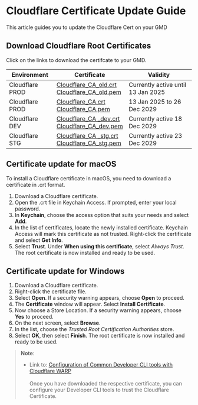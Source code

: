 <!-- !> This documentation is obsolete. Refer to [SHIP-HATS documentation](https://docs.developer.tech.gov.sg/docs/ship-hats-docs/) for more details. -->

# Cloudflare Certificate Update Guide

This article guides you to update the Cloudflare Cert on your GMD

## Download Cloudflare Root Certificates

Click on the links to download the certifcate to your GMD.

| Environment | Certificate | Validity |
| --- | --- |--- |
| Cloudflare PROD | [Cloudflare_CA_old.crt](https://docs.developer.tech.gov.sg/docs/security-suite-for-engineering-endpoint-devices/assets/Cloudflare_CA_old.crt)<br>[Cloudflare_CA_old.pem](https://docs.developer.tech.gov.sg/docs/security-suite-for-engineering-endpoint-devices/assets/Cloudflare_CA_old.pem) | Currently active until 13 Jan 2025|
| Cloudflare PROD | [Cloudflare_CA.crt](https://docs.developer.tech.gov.sg/docs/security-suite-for-engineering-endpoint-devices/assets/Cloudflare_CA.crt)<br>[Cloudflare_CA.pem](https://docs.developer.tech.gov.sg/docs/security-suite-for-engineering-endpoint-devices/assets/Cloudflare_CA.pem) | 13 Jan 2025 to 26 Dec 2029 |
| Cloudflare DEV | [Cloudflare_CA _dev.crt](https://docs.developer.tech.gov.sg/docs/security-suite-for-engineering-endpoint-devices/assets/Cloudflare_CA_dev.crt)<br>[Cloudflare_CA_dev.pem](https://docs.developer.tech.gov.sg/docs/security-suite-for-engineering-endpoint-devices/assets/Cloudflare_CA_dev.pem) | Currently active 18 Dec 2029 |
| Cloudflare STG |[Cloudflare_CA _stg.crt](https://docs.developer.tech.gov.sg/docs/security-suite-for-engineering-endpoint-devices/assets/Cloudflare_CA_stg.crt)<br>[Cloudflare_CA_stg.pem](https://docs.developer.tech.gov.sg/docs/security-suite-for-engineering-endpoint-devices/assets/Cloudflare_CA_stg.pem) | Currently active 23 Dec 2029 |

## Certificate update for macOS

To install a Cloudflare certificate in macOS, you need to download a certificate in .crt format.
1.	Download a Cloudflare certificate.
2.	Open the .crt file in Keychain Access. If prompted, enter your local password.
3.	In **Keychain**, choose the access option that suits your needs and select **Add**.
4.	In the list of certificates, locate the newly installed certificate. Keychain Access will mark this certificate as not trusted. Right-click the certificate and select **Get Info**.
5.	Select **Trust**. Under **When using this certificate**, select _Always Trust_.
The root certificate is now installed and ready to be used.

## Certificate update for Windows

1.	Download a Cloudflare certificate.
2.	Right-click the certificate file.
3.	Select **Open**. If a security warning appears, choose **Open** to proceed.
4.	The **Certificate** window will appear. Select **Install Certificate**.
5.	Now choose a Store Location. If a security warning appears, choose **Yes** to proceed.
6.	On the next screen, select **Browse**.
7.	In the list, choose the _Trusted Root Certification Authorities_ store.
8.	Select **OK**, then select **Finish**.
The root certificate is now installed and ready to be used.

> **Note**:
>- Link to: [Configuration of Common Developer CLI tools with Cloudflare WARP](https://docs.developer.tech.gov.sg/docs/security-suite-for-engineering-endpoint-devices/faqs/configuration-of-common-developer-cli-tools-with-cloudflare-warp.md)
<br><br>Once you have downloaded the respective certificate, you can configure your Developer CLI tools to trust the Cloudflare Certificate.
